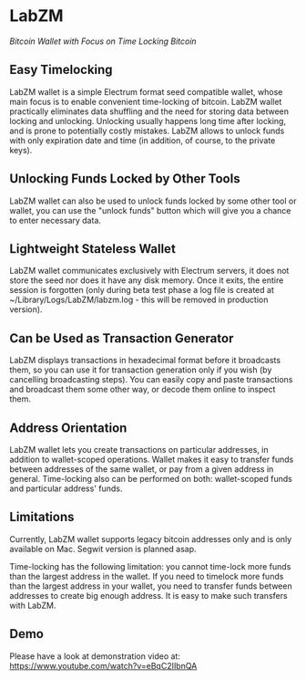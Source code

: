 # LabZM

*Bitcoin Wallet with Focus on Time Locking Bitcoin*

## Easy Timelocking

LabZM wallet is a simple Electrum format seed compatible wallet, whose main
focus is to enable convenient time-locking of bitcoin. LabZM wallet practically eliminates 
data shuffling and the need for storing data between locking and unlocking. 
Unlocking usually happens long time after locking, and is prone to potentially costly mistakes. 
LabZM allows to unlock funds with only expiration date and time (in addition, of course, to the private keys).

## Unlocking Funds Locked by Other Tools

LabZM wallet can also be used to unlock funds locked by some other tool or wallet, 
you can use the "unlock funds" button which will give you a chance to enter necessary data.

## Lightweight Stateless Wallet

LabZM wallet communicates exclusively with Electrum servers, it does not store the seed nor 
does it have any disk memory. Once it exits, the entire session is forgotten (only during beta test
phase a log file is created at ~/Library/Logs/LabZM/labzm.log - this will be removed
in production version).

## Can be Used as Transaction Generator 

LabZM displays transactions in hexadecimal format before it broadcasts them, 
so you can use it for transaction generation only if you wish (by cancelling broadcasting steps). 
You can easily copy and paste transactions and broadcast them some other way, 
or decode them online to inspect them.

## Address Orientation

LabZM wallet lets you create transactions on particular addresses, in addition to wallet-scoped
operations. Wallet makes it easy to transfer funds between addresses of the same wallet, or
pay from a given address in general. Time-locking also can be performed on both: wallet-scoped funds
and particular address' funds.

## Limitations

Currently, LabZM wallet supports legacy bitcoin addresses only and is only available on Mac.
Segwit version is planned asap.

Time-locking has the following limitation: you cannot time-lock more funds than the
largest address in the wallet. If you need to timelock more funds than the largest address
in your wallet, you need to transfer funds between addresses to create big enough address. 
It is easy to make such transfers with LabZM.

## Demo

Please have a look at demonstration video at: https://www.youtube.com/watch?v=eBqC2IIbnQA
